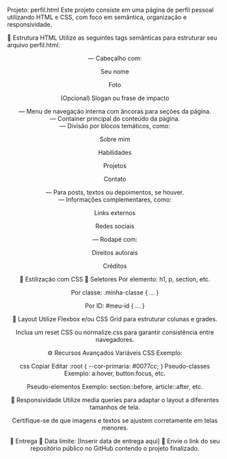 Projeto: perfil.html
Este projeto consiste em uma página de perfil pessoal utilizando HTML e CSS, com foco em semântica, organização e responsividade.

🧱 Estrutura HTML
Utilize as seguintes tags semânticas para estruturar seu arquivo perfil.html:

<header> — Cabeçalho com:

Seu nome

Foto

(Opcional) Slogan ou frase de impacto

<nav> — Menu de navegação interna com âncoras para seções da página.

<main> — Container principal do conteúdo da página.

<section> — Divisão por blocos temáticos, como:

Sobre mim

Habilidades

Projetos

Contato

<article> — Para posts, textos ou depoimentos, se houver.

<aside> — Informações complementares, como:

Links externos

Redes sociais

<footer> — Rodapé com:

Direitos autorais

Créditos

🎨 Estilização com CSS
🔎 Seletores
Por elemento:
h1, p, section, etc.

Por classe:
.minha-classe { ... }

Por ID:
#meu-id { ... }

📐 Layout
Utilize Flexbox e/ou CSS Grid para estruturar colunas e grades.

Inclua um reset CSS ou normalize.css para garantir consistência entre navegadores.

⚙️ Recursos Avançados
Variáveis CSS
Exemplo:

css
Copiar
Editar
:root {
  --cor-primaria: #0077cc;
}
Pseudo-classes
Exemplo:
a:hover, button:focus, etc.

Pseudo-elementos
Exemplo:
section::before, article::after, etc.

📱 Responsividade
Utilize media queries para adaptar o layout a diferentes tamanhos de tela.

Certifique-se de que imagens e textos se ajustem corretamente em telas menores.

🚀 Entrega
📅 Data limite: [Inserir data de entrega aqui]
📂 Envie o link do seu repositório público no GitHub contendo o projeto finalizado.
